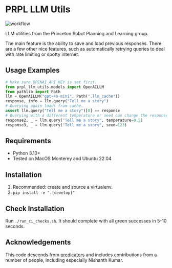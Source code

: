 # PRPL LLM Utils

![workflow](https://github.com/Princeton-Robot-Planning-and-Learning/prpl-llm-utils/actions/workflows/ci.yml/badge.svg)

LLM utilities from the Princeton Robot Planning and Learning group.

The main feature is the ability to save and load previous responses. There are a few other nice features, such as automatically retrying queries to deal with rate limiting or spotty internet.

## Usage Examples

```python
# Make sure OPENAI_API_KEY is set first.
from prpl_llm_utils.models import OpenAILLM
from pathlib import Path
llm = OpenAILLM("gpt-4o-mini", Path(".llm_cache"))
response, info = llm.query("Tell me a story")
# Querying again loads from cache.
assert llm.query("Tell me a story")[0] == response
# Querying with a different temperature or seed can change the response.
response2, _ = llm.query("Tell me a story", temperature=0.5)
response3, _ = llm.query("Tell me a story", seed=123)
```

## Requirements

- Python 3.10+
- Tested on MacOS Monterey and Ubuntu 22.04

## Installation

1. Recommended: create and source a virtualenv.
2. `pip install -e ".[develop]"`

## Check Installation

Run `./run_ci_checks.sh`. It should complete with all green successes in 5-10 seconds.

## Acknowledgements

This code descends from [predicators](https://github.com/Learning-and-Intelligent-Systems/predicators) and includes contributions from a number of people, including especially Nishanth Kumar.
